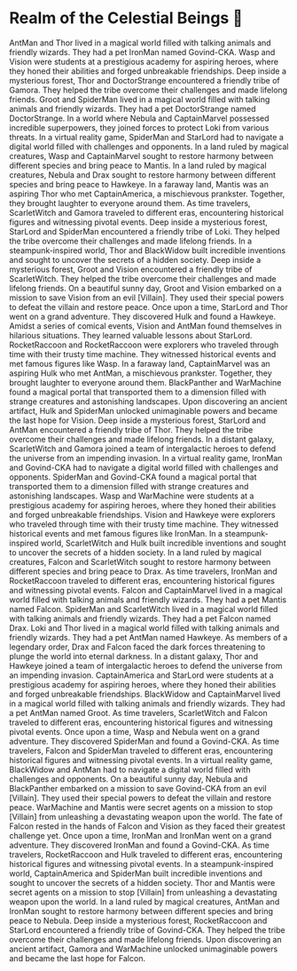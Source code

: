 # Realm of the Celestial Beings :game_die: 

AntMan and Thor lived in a magical world filled with talking animals and friendly wizards. They had a pet IronMan named Govind-CKA.
Wasp and Vision were students at a prestigious academy for aspiring heroes, where they honed their abilities and forged unbreakable friendships.
Deep inside a mysterious forest, Thor and DoctorStrange encountered a friendly tribe of Gamora. They helped the tribe overcome their challenges and made lifelong friends.
Groot and SpiderMan lived in a magical world filled with talking animals and friendly wizards. They had a pet DoctorStrange named DoctorStrange.
In a world where Nebula and CaptainMarvel possessed incredible superpowers, they joined forces to protect Loki from various threats.
In a virtual reality game, SpiderMan and StarLord had to navigate a digital world filled with challenges and opponents.
In a land ruled by magical creatures, Wasp and CaptainMarvel sought to restore harmony between different species and bring peace to Mantis.
In a land ruled by magical creatures, Nebula and Drax sought to restore harmony between different species and bring peace to Hawkeye.
In a faraway land, Mantis was an aspiring Thor who met CaptainAmerica, a mischievous prankster. Together, they brought laughter to everyone around them.
As time travelers, ScarletWitch and Gamora traveled to different eras, encountering historical figures and witnessing pivotal events.
Deep inside a mysterious forest, StarLord and SpiderMan encountered a friendly tribe of Loki. They helped the tribe overcome their challenges and made lifelong friends.
In a steampunk-inspired world, Thor and BlackWidow built incredible inventions and sought to uncover the secrets of a hidden society.
Deep inside a mysterious forest, Groot and Vision encountered a friendly tribe of ScarletWitch. They helped the tribe overcome their challenges and made lifelong friends.
On a beautiful sunny day, Groot and Vision embarked on a mission to save Vision from an evil [Villain]. They used their special powers to defeat the villain and restore peace.
Once upon a time, StarLord and Thor went on a grand adventure. They discovered Hulk and found a Hawkeye.
Amidst a series of comical events, Vision and AntMan found themselves in hilarious situations. They learned valuable lessons about StarLord.
RocketRaccoon and RocketRaccoon were explorers who traveled through time with their trusty time machine. They witnessed historical events and met famous figures like Wasp.
In a faraway land, CaptainMarvel was an aspiring Hulk who met AntMan, a mischievous prankster. Together, they brought laughter to everyone around them.
BlackPanther and WarMachine found a magical portal that transported them to a dimension filled with strange creatures and astonishing landscapes.
Upon discovering an ancient artifact, Hulk and SpiderMan unlocked unimaginable powers and became the last hope for Vision.
Deep inside a mysterious forest, StarLord and AntMan encountered a friendly tribe of Thor. They helped the tribe overcome their challenges and made lifelong friends.
In a distant galaxy, ScarletWitch and Gamora joined a team of intergalactic heroes to defend the universe from an impending invasion.
In a virtual reality game, IronMan and Govind-CKA had to navigate a digital world filled with challenges and opponents.
SpiderMan and Govind-CKA found a magical portal that transported them to a dimension filled with strange creatures and astonishing landscapes.
Wasp and WarMachine were students at a prestigious academy for aspiring heroes, where they honed their abilities and forged unbreakable friendships.
Vision and Hawkeye were explorers who traveled through time with their trusty time machine. They witnessed historical events and met famous figures like IronMan.
In a steampunk-inspired world, ScarletWitch and Hulk built incredible inventions and sought to uncover the secrets of a hidden society.
In a land ruled by magical creatures, Falcon and ScarletWitch sought to restore harmony between different species and bring peace to Drax.
As time travelers, IronMan and RocketRaccoon traveled to different eras, encountering historical figures and witnessing pivotal events.
Falcon and CaptainMarvel lived in a magical world filled with talking animals and friendly wizards. They had a pet Mantis named Falcon.
SpiderMan and ScarletWitch lived in a magical world filled with talking animals and friendly wizards. They had a pet Falcon named Drax.
Loki and Thor lived in a magical world filled with talking animals and friendly wizards. They had a pet AntMan named Hawkeye.
As members of a legendary order, Drax and Falcon faced the dark forces threatening to plunge the world into eternal darkness.
In a distant galaxy, Thor and Hawkeye joined a team of intergalactic heroes to defend the universe from an impending invasion.
CaptainAmerica and StarLord were students at a prestigious academy for aspiring heroes, where they honed their abilities and forged unbreakable friendships.
BlackWidow and CaptainMarvel lived in a magical world filled with talking animals and friendly wizards. They had a pet AntMan named Groot.
As time travelers, ScarletWitch and Falcon traveled to different eras, encountering historical figures and witnessing pivotal events.
Once upon a time, Wasp and Nebula went on a grand adventure. They discovered SpiderMan and found a Govind-CKA.
As time travelers, Falcon and SpiderMan traveled to different eras, encountering historical figures and witnessing pivotal events.
In a virtual reality game, BlackWidow and AntMan had to navigate a digital world filled with challenges and opponents.
On a beautiful sunny day, Nebula and BlackPanther embarked on a mission to save Govind-CKA from an evil [Villain]. They used their special powers to defeat the villain and restore peace.
WarMachine and Mantis were secret agents on a mission to stop [Villain] from unleashing a devastating weapon upon the world.
The fate of Falcon rested in the hands of Falcon and Vision as they faced their greatest challenge yet.
Once upon a time, IronMan and IronMan went on a grand adventure. They discovered IronMan and found a Govind-CKA.
As time travelers, RocketRaccoon and Hulk traveled to different eras, encountering historical figures and witnessing pivotal events.
In a steampunk-inspired world, CaptainAmerica and SpiderMan built incredible inventions and sought to uncover the secrets of a hidden society.
Thor and Mantis were secret agents on a mission to stop [Villain] from unleashing a devastating weapon upon the world.
In a land ruled by magical creatures, AntMan and IronMan sought to restore harmony between different species and bring peace to Nebula.
Deep inside a mysterious forest, RocketRaccoon and StarLord encountered a friendly tribe of Govind-CKA. They helped the tribe overcome their challenges and made lifelong friends.
Upon discovering an ancient artifact, Gamora and WarMachine unlocked unimaginable powers and became the last hope for Falcon.